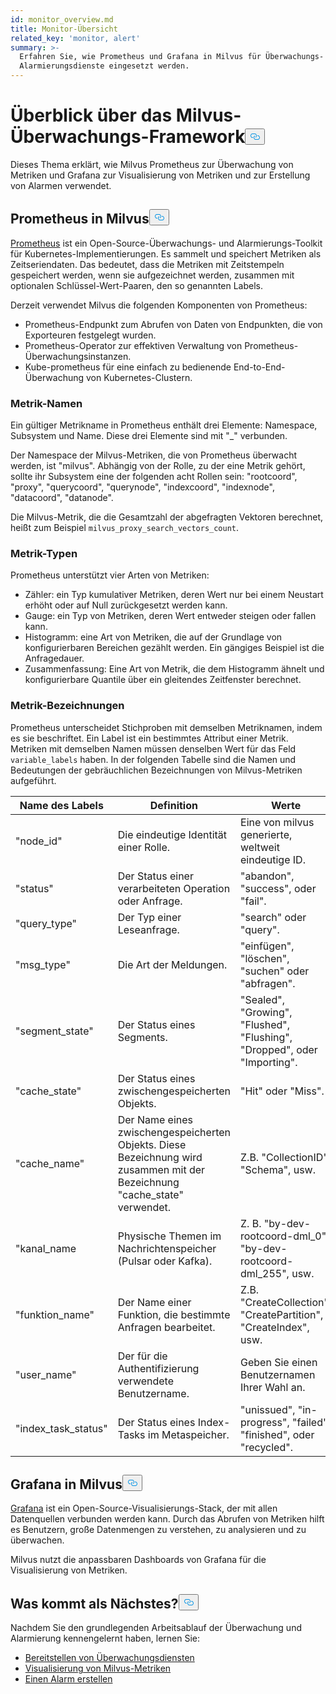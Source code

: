 ```yaml
---
id: monitor_overview.md
title: Monitor-Übersicht
related_key: 'monitor, alert'
summary: >-
  Erfahren Sie, wie Prometheus und Grafana in Milvus für Überwachungs- und
  Alarmierungsdienste eingesetzt werden.
---
```

<h1 id="Milvus-monitoring-framework-overview" class="common-anchor-header">Überblick über das Milvus-Überwachungs-Framework<button data-href="#Milvus-monitoring-framework-overview" class="anchor-icon" translate="no">
      <svg translate="no"
        aria-hidden="true"
        focusable="false"
        height="20"
        version="1.1"
        viewBox="0 0 16 16"
        width="16"
      >
        <path
          fill="#0092E4"
          fill-rule="evenodd"
          d="M4 9h1v1H4c-1.5 0-3-1.69-3-3.5S2.55 3 4 3h4c1.45 0 3 1.69 3 3.5 0 1.41-.91 2.72-2 3.25V8.59c.58-.45 1-1.27 1-2.09C10 5.22 8.98 4 8 4H4c-.98 0-2 1.22-2 2.5S3 9 4 9zm9-3h-1v1h1c1 0 2 1.22 2 2.5S13.98 12 13 12H9c-.98 0-2-1.22-2-2.5 0-.83.42-1.64 1-2.09V6.25c-1.09.53-2 1.84-2 3.25C6 11.31 7.55 13 9 13h4c1.45 0 3-1.69 3-3.5S14.5 6 13 6z"
        ></path>
      </svg>
    </button></h1><p>Dieses Thema erklärt, wie Milvus Prometheus zur Überwachung von Metriken und Grafana zur Visualisierung von Metriken und zur Erstellung von Alarmen verwendet.</p>
<h2 id="Prometheus-in-Milvus" class="common-anchor-header">Prometheus in Milvus<button data-href="#Prometheus-in-Milvus" class="anchor-icon" translate="no">
      <svg translate="no"
        aria-hidden="true"
        focusable="false"
        height="20"
        version="1.1"
        viewBox="0 0 16 16"
        width="16"
      >
        <path
          fill="#0092E4"
          fill-rule="evenodd"
          d="M4 9h1v1H4c-1.5 0-3-1.69-3-3.5S2.55 3 4 3h4c1.45 0 3 1.69 3 3.5 0 1.41-.91 2.72-2 3.25V8.59c.58-.45 1-1.27 1-2.09C10 5.22 8.98 4 8 4H4c-.98 0-2 1.22-2 2.5S3 9 4 9zm9-3h-1v1h1c1 0 2 1.22 2 2.5S13.98 12 13 12H9c-.98 0-2-1.22-2-2.5 0-.83.42-1.64 1-2.09V6.25c-1.09.53-2 1.84-2 3.25C6 11.31 7.55 13 9 13h4c1.45 0 3-1.69 3-3.5S14.5 6 13 6z"
        ></path>
      </svg>
    </button></h2><p><a href="https://prometheus.io/docs/introduction/overview/">Prometheus</a> ist ein Open-Source-Überwachungs- und Alarmierungs-Toolkit für Kubernetes-Implementierungen. Es sammelt und speichert Metriken als Zeitseriendaten. Das bedeutet, dass die Metriken mit Zeitstempeln gespeichert werden, wenn sie aufgezeichnet werden, zusammen mit optionalen Schlüssel-Wert-Paaren, den so genannten Labels.</p>
<p>Derzeit verwendet Milvus die folgenden Komponenten von Prometheus:</p>
<ul>
<li>Prometheus-Endpunkt zum Abrufen von Daten von Endpunkten, die von Exporteuren festgelegt wurden.</li>
<li>Prometheus-Operator zur effektiven Verwaltung von Prometheus-Überwachungsinstanzen.</li>
<li>Kube-prometheus für eine einfach zu bedienende End-to-End-Überwachung von Kubernetes-Clustern.</li>
</ul>
<h3 id="Metric-names" class="common-anchor-header">Metrik-Namen</h3><p>Ein gültiger Metrikname in Prometheus enthält drei Elemente: Namespace, Subsystem und Name. Diese drei Elemente sind mit "_" verbunden.</p>
<p>Der Namespace der Milvus-Metriken, die von Prometheus überwacht werden, ist "milvus". Abhängig von der Rolle, zu der eine Metrik gehört, sollte ihr Subsystem eine der folgenden acht Rollen sein: "rootcoord", "proxy", "querycoord", "querynode", "indexcoord", "indexnode", "datacoord", "datanode".</p>
<p>Die Milvus-Metrik, die die Gesamtzahl der abgefragten Vektoren berechnet, heißt zum Beispiel <code translate="no">milvus_proxy_search_vectors_count</code>.</p>
<h3 id="Metric-types" class="common-anchor-header">Metrik-Typen</h3><p>Prometheus unterstützt vier Arten von Metriken:</p>
<ul>
<li>Zähler: ein Typ kumulativer Metriken, deren Wert nur bei einem Neustart erhöht oder auf Null zurückgesetzt werden kann.</li>
<li>Gauge: ein Typ von Metriken, deren Wert entweder steigen oder fallen kann.</li>
<li>Histogramm: eine Art von Metriken, die auf der Grundlage von konfigurierbaren Bereichen gezählt werden. Ein gängiges Beispiel ist die Anfragedauer.</li>
<li>Zusammenfassung: Eine Art von Metrik, die dem Histogramm ähnelt und konfigurierbare Quantile über ein gleitendes Zeitfenster berechnet.</li>
</ul>
<h3 id="Metric-labels" class="common-anchor-header">Metrik-Bezeichnungen</h3><p>Prometheus unterscheidet Stichproben mit demselben Metriknamen, indem es sie beschriftet. Ein Label ist ein bestimmtes Attribut einer Metrik. Metriken mit demselben Namen müssen denselben Wert für das Feld <code translate="no">variable_labels</code> haben. In der folgenden Tabelle sind die Namen und Bedeutungen der gebräuchlichen Bezeichnungen von Milvus-Metriken aufgeführt.</p>
<table>
<thead>
<tr><th>Name des Labels</th><th>Definition</th><th>Werte</th></tr>
</thead>
<tbody>
<tr><td>"node_id"</td><td>Die eindeutige Identität einer Rolle.</td><td>Eine von milvus generierte, weltweit eindeutige ID.</td></tr>
<tr><td>"status"</td><td>Der Status einer verarbeiteten Operation oder Anfrage.</td><td>"abandon", "success", oder "fail".</td></tr>
<tr><td>"query_type"</td><td>Der Typ einer Leseanfrage.</td><td>"search" oder "query".</td></tr>
<tr><td>"msg_type"</td><td>Die Art der Meldungen.</td><td>"einfügen", "löschen", "suchen" oder "abfragen".</td></tr>
<tr><td>"segment_state"</td><td>Der Status eines Segments.</td><td>"Sealed", "Growing", "Flushed", "Flushing", "Dropped", oder "Importing".</td></tr>
<tr><td>"cache_state"</td><td>Der Status eines zwischengespeicherten Objekts.</td><td>"Hit" oder "Miss".</td></tr>
<tr><td>"cache_name"</td><td>Der Name eines zwischengespeicherten Objekts. Diese Bezeichnung wird zusammen mit der Bezeichnung "cache_state" verwendet.</td><td>Z.B. "CollectionID", "Schema", usw.</td></tr>
<tr><td>"kanal_name</td><td>Physische Themen im Nachrichtenspeicher (Pulsar oder Kafka).</td><td>Z. B. "by-dev-rootcoord-dml_0", "by-dev-rootcoord-dml_255", usw.</td></tr>
<tr><td>"funktion_name"</td><td>Der Name einer Funktion, die bestimmte Anfragen bearbeitet.</td><td>Z.B. "CreateCollection", "CreatePartition", "CreateIndex", usw.</td></tr>
<tr><td>"user_name"</td><td>Der für die Authentifizierung verwendete Benutzername.</td><td>Geben Sie einen Benutzernamen Ihrer Wahl an.</td></tr>
<tr><td>"index_task_status"</td><td>Der Status eines Index-Tasks im Metaspeicher.</td><td>"unissued", "in-progress", "failed", "finished", oder "recycled".</td></tr>
</tbody>
</table>
<h2 id="Grafana-in-Milvus" class="common-anchor-header">Grafana in Milvus<button data-href="#Grafana-in-Milvus" class="anchor-icon" translate="no">
      <svg translate="no"
        aria-hidden="true"
        focusable="false"
        height="20"
        version="1.1"
        viewBox="0 0 16 16"
        width="16"
      >
        <path
          fill="#0092E4"
          fill-rule="evenodd"
          d="M4 9h1v1H4c-1.5 0-3-1.69-3-3.5S2.55 3 4 3h4c1.45 0 3 1.69 3 3.5 0 1.41-.91 2.72-2 3.25V8.59c.58-.45 1-1.27 1-2.09C10 5.22 8.98 4 8 4H4c-.98 0-2 1.22-2 2.5S3 9 4 9zm9-3h-1v1h1c1 0 2 1.22 2 2.5S13.98 12 13 12H9c-.98 0-2-1.22-2-2.5 0-.83.42-1.64 1-2.09V6.25c-1.09.53-2 1.84-2 3.25C6 11.31 7.55 13 9 13h4c1.45 0 3-1.69 3-3.5S14.5 6 13 6z"
        ></path>
      </svg>
    </button></h2><p><a href="https://grafana.com/docs/grafana/latest/introduction/">Grafana</a> ist ein Open-Source-Visualisierungs-Stack, der mit allen Datenquellen verbunden werden kann. Durch das Abrufen von Metriken hilft es Benutzern, große Datenmengen zu verstehen, zu analysieren und zu überwachen.</p>
<p>Milvus nutzt die anpassbaren Dashboards von Grafana für die Visualisierung von Metriken.</p>
<h2 id="Whats-next" class="common-anchor-header">Was kommt als Nächstes?<button data-href="#Whats-next" class="anchor-icon" translate="no">
      <svg translate="no"
        aria-hidden="true"
        focusable="false"
        height="20"
        version="1.1"
        viewBox="0 0 16 16"
        width="16"
      >
        <path
          fill="#0092E4"
          fill-rule="evenodd"
          d="M4 9h1v1H4c-1.5 0-3-1.69-3-3.5S2.55 3 4 3h4c1.45 0 3 1.69 3 3.5 0 1.41-.91 2.72-2 3.25V8.59c.58-.45 1-1.27 1-2.09C10 5.22 8.98 4 8 4H4c-.98 0-2 1.22-2 2.5S3 9 4 9zm9-3h-1v1h1c1 0 2 1.22 2 2.5S13.98 12 13 12H9c-.98 0-2-1.22-2-2.5 0-.83.42-1.64 1-2.09V6.25c-1.09.53-2 1.84-2 3.25C6 11.31 7.55 13 9 13h4c1.45 0 3-1.69 3-3.5S14.5 6 13 6z"
        ></path>
      </svg>
    </button></h2><p>Nachdem Sie den grundlegenden Arbeitsablauf der Überwachung und Alarmierung kennengelernt haben, lernen Sie:</p>
<ul>
<li><a href="/docs/de/v2.5.x/monitor.md">Bereitstellen von Überwachungsdiensten</a></li>
<li><a href="/docs/de/v2.5.x/visualize.md">Visualisierung von Milvus-Metriken</a></li>
<li><a href="/docs/de/v2.5.x/alert.md">Einen Alarm erstellen</a></li>
</ul>
